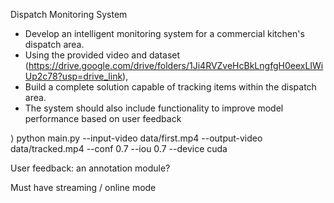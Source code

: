 Dispatch Monitoring System
- Develop an intelligent monitoring system for a commercial kitchen's dispatch area. 
- Using the provided video and dataset (https://drive.google.com/drive/folders/1Ji4RVZveHcBkLngfgH0eexLIWiUp2c78?usp=drive_link), 
- Build a complete solution capable of tracking items within the dispatch area. 
- The system should also include functionality to improve model performance based on user feedback

⟩ python main.py --input-video data/first.mp4 --output-video data/tracked.mp4 --conf 0.7 --iou 0.7 --device cuda

User feedback: an annotation module?

Must have streaming / online mode